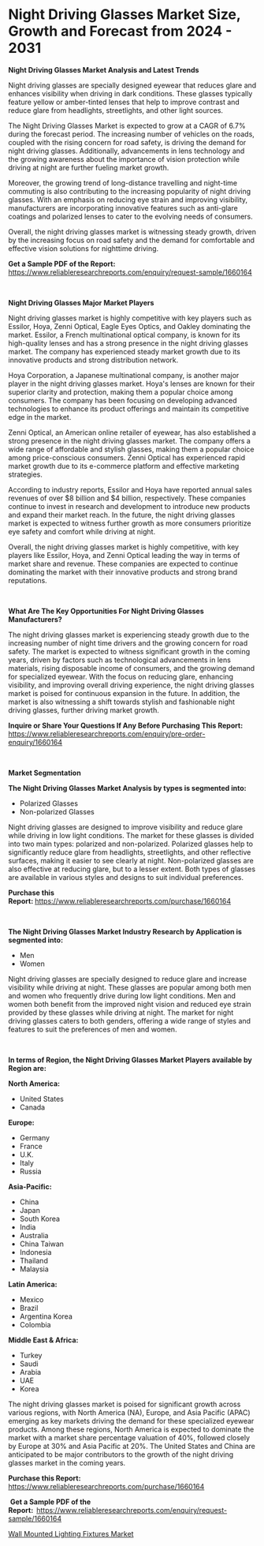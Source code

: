 <p><h1>Night Driving Glasses Market Size, Growth and Forecast from 2024 - 2031</h1></p><p><strong>Night Driving Glasses Market Analysis and Latest Trends</strong></p>
<p><p>Night driving glasses are specially designed eyewear that reduces glare and enhances visibility when driving in dark conditions. These glasses typically feature yellow or amber-tinted lenses that help to improve contrast and reduce glare from headlights, streetlights, and other light sources.</p><p>The Night Driving Glasses Market is expected to grow at a CAGR of 6.7% during the forecast period. The increasing number of vehicles on the roads, coupled with the rising concern for road safety, is driving the demand for night driving glasses. Additionally, advancements in lens technology and the growing awareness about the importance of vision protection while driving at night are further fueling market growth.</p><p>Moreover, the growing trend of long-distance travelling and night-time commuting is also contributing to the increasing popularity of night driving glasses. With an emphasis on reducing eye strain and improving visibility, manufacturers are incorporating innovative features such as anti-glare coatings and polarized lenses to cater to the evolving needs of consumers.</p><p>Overall, the night driving glasses market is witnessing steady growth, driven by the increasing focus on road safety and the demand for comfortable and effective vision solutions for nighttime driving.</p></p>
<p><strong>Get a Sample PDF of the Report:&nbsp;</strong> <a href="https://www.reliableresearchreports.com/enquiry/request-sample/1660164">https://www.reliableresearchreports.com/enquiry/request-sample/1660164</a></p>
<p>&nbsp;</p>
<p><strong>Night Driving Glasses Major Market Players</strong></p>
<p><p>Night driving glasses market is highly competitive with key players such as Essilor, Hoya, Zenni Optical, Eagle Eyes Optics, and Oakley dominating the market. Essilor, a French multinational optical company, is known for its high-quality lenses and has a strong presence in the night driving glasses market. The company has experienced steady market growth due to its innovative products and strong distribution network.</p><p>Hoya Corporation, a Japanese multinational company, is another major player in the night driving glasses market. Hoya's lenses are known for their superior clarity and protection, making them a popular choice among consumers. The company has been focusing on developing advanced technologies to enhance its product offerings and maintain its competitive edge in the market.</p><p>Zenni Optical, an American online retailer of eyewear, has also established a strong presence in the night driving glasses market. The company offers a wide range of affordable and stylish glasses, making them a popular choice among price-conscious consumers. Zenni Optical has experienced rapid market growth due to its e-commerce platform and effective marketing strategies.</p><p>According to industry reports, Essilor and Hoya have reported annual sales revenues of over $8 billion and $4 billion, respectively. These companies continue to invest in research and development to introduce new products and expand their market reach. In the future, the night driving glasses market is expected to witness further growth as more consumers prioritize eye safety and comfort while driving at night.</p><p>Overall, the night driving glasses market is highly competitive, with key players like Essilor, Hoya, and Zenni Optical leading the way in terms of market share and revenue. These companies are expected to continue dominating the market with their innovative products and strong brand reputations.</p></p>
<p>&nbsp;</p>
<p><strong>What Are The Key Opportunities For Night Driving Glasses Manufacturers?</strong></p>
<p><p>The night driving glasses market is experiencing steady growth due to the increasing number of night time drivers and the growing concern for road safety. The market is expected to witness significant growth in the coming years, driven by factors such as technological advancements in lens materials, rising disposable income of consumers, and the growing demand for specialized eyewear. With the focus on reducing glare, enhancing visibility, and improving overall driving experience, the night driving glasses market is poised for continuous expansion in the future. In addition, the market is also witnessing a shift towards stylish and fashionable night driving glasses, further driving market growth.</p></p>
<p><strong>Inquire or Share Your Questions If Any Before Purchasing This Report:</strong> <a href="https://www.reliableresearchreports.com/enquiry/pre-order-enquiry/1660164">https://www.reliableresearchreports.com/enquiry/pre-order-enquiry/1660164</a></p>
<p>&nbsp;</p>
<p><strong>Market Segmentation</strong></p>
<p><strong>The Night Driving Glasses Market Analysis by types is segmented into:</strong></p>
<p><ul><li>Polarized Glasses</li><li>Non-polarized Glasses</li></ul></p>
<p><p>Night driving glasses are designed to improve visibility and reduce glare while driving in low light conditions. The market for these glasses is divided into two main types: polarized and non-polarized. Polarized glasses help to significantly reduce glare from headlights, streetlights, and other reflective surfaces, making it easier to see clearly at night. Non-polarized glasses are also effective at reducing glare, but to a lesser extent. Both types of glasses are available in various styles and designs to suit individual preferences.</p></p>
<p><strong>Purchase this Report:&nbsp;</strong><a href="https://www.reliableresearchreports.com/purchase/1660164">https://www.reliableresearchreports.com/purchase/1660164</a></p>
<p>&nbsp;</p>
<p><strong>The Night Driving Glasses Market Industry Research by Application is segmented into:</strong></p>
<p><ul><li>Men</li><li>Women</li></ul></p>
<p><p>Night driving glasses are specially designed to reduce glare and increase visibility while driving at night. These glasses are popular among both men and women who frequently drive during low light conditions. Men and women both benefit from the improved night vision and reduced eye strain provided by these glasses while driving at night. The market for night driving glasses caters to both genders, offering a wide range of styles and features to suit the preferences of men and women.</p></p>
<p>&nbsp;</p>
<p><strong>In terms of Region, the Night Driving Glasses Market Players available by Region are:</strong></p>
<p>
    <p> <strong> North America: </strong>
        <ul>
            <li>United States</li>
            <li>Canada</li>
        </ul>
        </p> 
    <p> <strong> Europe: </strong>
        <ul>
            <li>Germany</li>
            <li>France</li>
            <li>U.K.</li>
            <li>Italy</li>
            <li>Russia</li>
        </ul>
        </p> 
    <p> <strong> Asia-Pacific: </strong>
        <ul>
            <li>China</li>
            <li>Japan</li>
            <li>South Korea</li>
            <li>India</li>
            <li>Australia</li>
            <li>China Taiwan</li>
            <li>Indonesia</li>
            <li>Thailand</li>
            <li>Malaysia</li>
        </ul>
        </p> 
    <p> <strong> Latin America: </strong>
        <ul>
            <li>Mexico</li>
            <li>Brazil</li>
            <li>Argentina Korea</li>
            <li>Colombia</li>
        </ul>
        </p> 
    <p> <strong> Middle East & Africa: </strong>
        <ul>
            <li>Turkey</li>
            <li>Saudi</li>
            <li>Arabia</li>
            <li>UAE</li>
            <li>Korea</li>
        </ul>
    </p>
    </p>
<p><p>The night driving glasses market is poised for significant growth across various regions, with North America (NA), Europe, and Asia Pacific (APAC) emerging as key markets driving the demand for these specialized eyewear products. Among these regions, North America is expected to dominate the market with a market share percentage valuation of 40%, followed closely by Europe at 30% and Asia Pacific at 20%. The United States and China are anticipated to be major contributors to the growth of the night driving glasses market in the coming years.</p></p>
<p><strong>Purchase this Report: </strong><a href="https://www.reliableresearchreports.com/purchase/1660164">https://www.reliableresearchreports.com/purchase/1660164</a></p>
<p>&nbsp;<strong>Get a Sample PDF of the Report:&nbsp;&nbsp;</strong><a href="https://www.reliableresearchreports.com/enquiry/request-sample/1660164">https://www.reliableresearchreports.com/enquiry/request-sample/1660164</a></p>
<p><strong></strong></p>
<p><p><a href="https://github.com/RickHolmes3/Market-Research-Report-List-4/blob/main/wall-mounted-lighting-fixtures-market.md">Wall Mounted Lighting Fixtures Market</a></p></p>